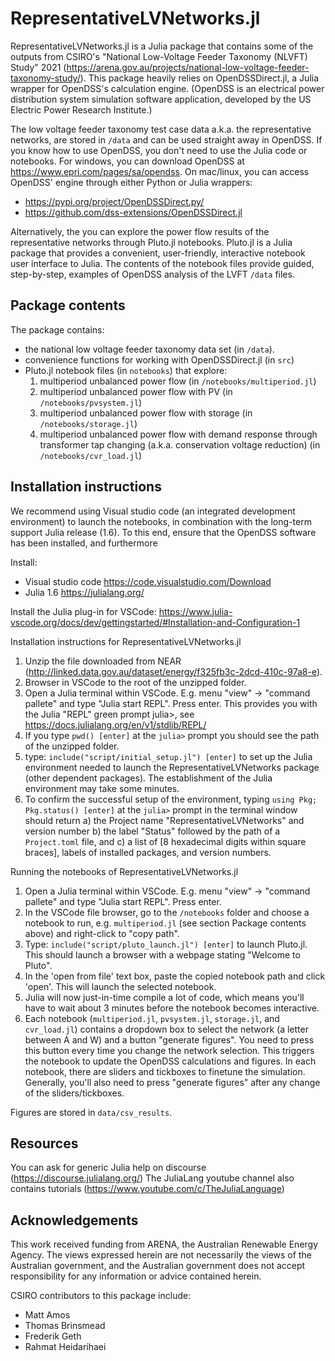# RepresentativeLVNetworks.jl
RepresentativeLVNetworks.jl is a Julia package that contains some of the outputs from CSIRO's "National Low-Voltage Feeder Taxonomy (NLVFT) Study" 2021 (https://arena.gov.au/projects/national-low-voltage-feeder-taxonomy-study/). This package heavily relies on OpenDSSDirect.jl, a Julia wrapper for OpenDSS's calculation engine. (OpenDSS is an electrical power distribution system simulation software application, developed by the US Electric Power Research Institute.)

The low voltage feeder taxonomy test case data a.k.a. the representative networks, are stored in `/data` and can be used straight away in OpenDSS. If you know how to use OpenDSS, you don't need to use the Julia code or notebooks. For windows, you can download OpenDSS at https://www.epri.com/pages/sa/opendss. On mac/linux, you can access OpenDSS' engine through either Python or Julia wrappers:
- https://pypi.org/project/OpenDSSDirect.py/ 
- https://github.com/dss-extensions/OpenDSSDirect.jl 

Alternatively, the you can explore the power flow results of the representative networks through Pluto.jl notebooks.
Pluto.jl  is a Julia package that provides a convenient, user-friendly, interactive notebook user interface to Julia. The contents of the notebook files provide guided, step-by-step, examples of OpenDSS analysis of the LVFT `/data` files.   


## Package contents
The package contains:
- the national low voltage feeder taxonomy data set (in `/data`). 
- convenience functions for working with OpenDSSDirect.jl (in `src`)
- Pluto.jl notebook files (in `notebooks`) that explore: 
    1) multiperiod unbalanced power flow (in `/notebooks/multiperiod.jl`)
    2) multiperiod unbalanced power flow with PV (in `/notebooks/pvsystem.jl`)
    3) multiperiod unbalanced power flow with storage (in `/notebooks/storage.jl`)
    4) multiperiod unbalanced power flow with demand response  through transformer tap changing (a.k.a. conservation voltage reduction) (in `/notebooks/cvr_load.jl`)
    
 ## Installation instructions
We recommend using Visual studio code (an integrated development environment) to launch the notebooks, in combination with the long-term support Julia 
release (1.6). To this end, ensure that the OpenDSS software has been installed, and furthermore 

Install:
- Visual studio code https://code.visualstudio.com/Download
- Julia 1.6 https://julialang.org/

Install the Julia plug-in for VSCode: https://www.julia-vscode.org/docs/dev/gettingstarted/#Installation-and-Configuration-1 

Installation instructions for RepresentativeLVNetworks.jl
 1) Unzip the file downloaded from NEAR (http://linked.data.gov.au/dataset/energy/f325fb3c-2dcd-410c-97a8-e).
 2) Browser in VSCode to the root of the unzipped folder.
 3) Open a Julia terminal within VSCode. E.g. menu "view" -> "command pallete" and type "Julia start REPL". Press enter. This provides you with the Julia "REPL" green prompt julia>, see https://docs.julialang.org/en/v1/stdlib/REPL/ 
 4) If you type `pwd() [enter]` at the `julia>` prompt you should see the path of the unzipped folder.
 5) type: `include("script/initial_setup.jl") [enter]` to set up the Julia environment needed to launch the RepresentativeLVNetworks package (other dependent packages). The establishment of the Julia environment may take some minutes.
 6) To confirm the successful setup of the environment, typing 
 `using Pkg; Pkg.status() [enter]` at the `julia>` prompt in the terminal window should return 
    a) the Project name "RepresentativeLVNetworks" and version number
    b) the label "Status" followed by the path of a `Project.toml` file, and 
    c) a list of [8 hexadecimal digits within square braces], labels of installed packages, and version numbers. 

Running the notebooks of RepresentativeLVNetworks.jl
 1) Open a Julia terminal within VSCode. E.g. menu "view" -> "command pallete" and type "Julia start REPL". Press enter.
 2) In the VSCode file browser, go to the `/notebooks` folder and choose a notebook to run, e.g. `multiperiod.jl` (see section Package contents above) and right-click to "copy path".
 3) Type: `include("script/pluto_launch.jl") [enter]` to launch Pluto.jl. This should launch a browser with a webpage stating "Welcome to Pluto".
 4) In the 'open from file' text box, paste the copied notebook path and click 'open'. This will launch the selected notebook.
 5) Julia will now just-in-time compile a lot of code, which means you'll have to wait about 3 minutes before the notebook becomes interactive. 
 6) Each notebook (`multiperiod.jl`, `pvsystem.jl`, `storage.jl`, and 
 `cvr_load.jl`) contains a dropdown box to select the network (a letter between A and W) and a button "generate figures". You need to press this button every time you change the network selection. This triggers the notebook to update the OpenDSS calculations and figures. In each notebook, there are sliders and tickboxes to finetune the simulation. Generally, you'll also need to press "generate figures" after any change of the sliders/tickboxes.

 Figures are stored in `data/csv_results`.

## Resources
You can ask for generic Julia help on discourse (https://discourse.julialang.org/)
The JuliaLang youtube channel also contains tutorials (https://www.youtube.com/c/TheJuliaLanguage)

## Acknowledgements
This work received funding from ARENA, the Australian Renewable Energy Agency. The views expressed herein are not necessarily the views of the Australian government, and the Australian government does not accept responsibility for any information or advice contained herein.

CSIRO contributors to this package include:
- Matt Amos
- Thomas Brinsmead
- Frederik Geth
- Rahmat Heidarihaei



